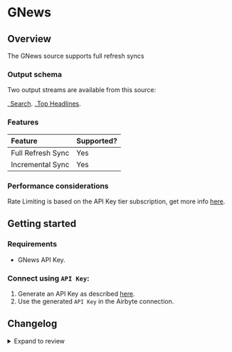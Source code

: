 # GNews

## Overview

The GNews source supports full refresh syncs

### Output schema

Two output streams are available from this source:

_[Search](https://gnews.io/docs/v4?shell#search-endpoint).
_[Top Headlines](https://gnews.io/docs/v4?shell#top-headlines-endpoint).

### Features

| Feature           | Supported? |
| :---------------- | :--------- |
| Full Refresh Sync | Yes        |
| Incremental Sync  | Yes        |

### Performance considerations

Rate Limiting is based on the API Key tier subscription, get more info [here](https://gnews.io/#pricing).

## Getting started

### Requirements

- GNews API Key.

### Connect using `API Key`:

1. Generate an API Key as described [here](https://gnews.io/docs/v4?shell#authentication).
2. Use the generated `API Key` in the Airbyte connection.

## Changelog

<details>
  <summary>Expand to review</summary>

| Version | Date       | Pull Request                                             | Subject                                          |
| :------ | :--------- | :------------------------------------------------------- | :----------------------------------------------- |
| 0.2.12 | 2025-02-15 | [53745](https://github.com/airbytehq/airbyte/pull/53745) | Update dependencies |
| 0.2.11 | 2025-02-08 | [53366](https://github.com/airbytehq/airbyte/pull/53366) | Update dependencies |
| 0.2.10 | 2025-02-01 | [52861](https://github.com/airbytehq/airbyte/pull/52861) | Update dependencies |
| 0.2.9 | 2025-01-25 | [52320](https://github.com/airbytehq/airbyte/pull/52320) | Update dependencies |
| 0.2.8 | 2025-01-18 | [51622](https://github.com/airbytehq/airbyte/pull/51622) | Update dependencies |
| 0.2.7 | 2025-01-11 | [51072](https://github.com/airbytehq/airbyte/pull/51072) | Update dependencies |
| 0.2.6 | 2024-12-28 | [50535](https://github.com/airbytehq/airbyte/pull/50535) | Update dependencies |
| 0.2.5 | 2024-12-21 | [50037](https://github.com/airbytehq/airbyte/pull/50037) | Update dependencies |
| 0.2.4 | 2024-12-14 | [49521](https://github.com/airbytehq/airbyte/pull/49521) | Update dependencies |
| 0.2.3 | 2024-12-12 | [48214](https://github.com/airbytehq/airbyte/pull/48214) | Update dependencies |
| 0.2.2 | 2024-10-29 | [47918](https://github.com/airbytehq/airbyte/pull/47918) | Update dependencies |
| 0.2.1 | 2024-10-28 | [47499](https://github.com/airbytehq/airbyte/pull/47499) | Update dependencies |
| 0.2.0 | 2024-10-17 | [46959](https://github.com/airbytehq/airbyte/pull/46959) | Refactor connector to manifest-only format |
| 0.1.25 | 2024-10-12 | [46802](https://github.com/airbytehq/airbyte/pull/46802) | Update dependencies |
| 0.1.24 | 2024-10-05 | [46425](https://github.com/airbytehq/airbyte/pull/46425) | Update dependencies |
| 0.1.23 | 2024-09-28 | [46209](https://github.com/airbytehq/airbyte/pull/46209) | Update dependencies |
| 0.1.22 | 2024-09-21 | [45808](https://github.com/airbytehq/airbyte/pull/45808) | Update dependencies |
| 0.1.21 | 2024-09-14 | [45541](https://github.com/airbytehq/airbyte/pull/45541) | Update dependencies |
| 0.1.20 | 2024-09-07 | [45290](https://github.com/airbytehq/airbyte/pull/45290) | Update dependencies |
| 0.1.19 | 2024-08-31 | [45034](https://github.com/airbytehq/airbyte/pull/45034) | Update dependencies |
| 0.1.18 | 2024-08-24 | [44631](https://github.com/airbytehq/airbyte/pull/44631) | Update dependencies |
| 0.1.17 | 2024-08-17 | [44355](https://github.com/airbytehq/airbyte/pull/44355) | Update dependencies |
| 0.1.16 | 2024-08-12 | [43922](https://github.com/airbytehq/airbyte/pull/43922) | Update dependencies |
| 0.1.15 | 2024-08-10 | [43659](https://github.com/airbytehq/airbyte/pull/43659) | Update dependencies |
| 0.1.14 | 2024-08-03 | [43263](https://github.com/airbytehq/airbyte/pull/43263) | Update dependencies |
| 0.1.13 | 2024-07-27 | [42634](https://github.com/airbytehq/airbyte/pull/42634) | Update dependencies |
| 0.1.12 | 2024-07-20 | [42340](https://github.com/airbytehq/airbyte/pull/42340) | Update dependencies |
| 0.1.11 | 2024-07-13 | [41832](https://github.com/airbytehq/airbyte/pull/41832) | Update dependencies |
| 0.1.10 | 2024-07-10 | [41461](https://github.com/airbytehq/airbyte/pull/41461) | Update dependencies |
| 0.1.9 | 2024-07-09 | [41179](https://github.com/airbytehq/airbyte/pull/41179) | Update dependencies |
| 0.1.8 | 2024-07-06 | [40892](https://github.com/airbytehq/airbyte/pull/40892) | Update dependencies |
| 0.1.7 | 2024-06-25 | [40281](https://github.com/airbytehq/airbyte/pull/40281) | Update dependencies |
| 0.1.6 | 2024-06-22 | [40196](https://github.com/airbytehq/airbyte/pull/40196) | Update dependencies |
| 0.1.5 | 2024-06-06 | [39188](https://github.com/airbytehq/airbyte/pull/39188) | [autopull] Upgrade base image to v1.2.2 |
| 0.1.4 | 2024-05-20 | [38394](https://github.com/airbytehq/airbyte/pull/38394) | [autopull] base image + poetry + up_to_date |
| 0.1.3 | 2022-12-16 | [21322](https://github.com/airbytehq/airbyte/pull/21322) | Reorganize manifest inline stream schemas |
| 0.1.2 | 2022-12-16 | [20405](https://github.com/airbytehq/airbyte/pull/20405) | Update the manifest to use inline stream schemas |
| 0.1.1 | 2022-12-13 | [20460](https://github.com/airbytehq/airbyte/pull/20460) | Update source acceptance test config |
| 0.1.0 | 2022-11-01 | [18808](https://github.com/airbytehq/airbyte/pull/18808) | 🎉 New Source: GNews |

</details>
